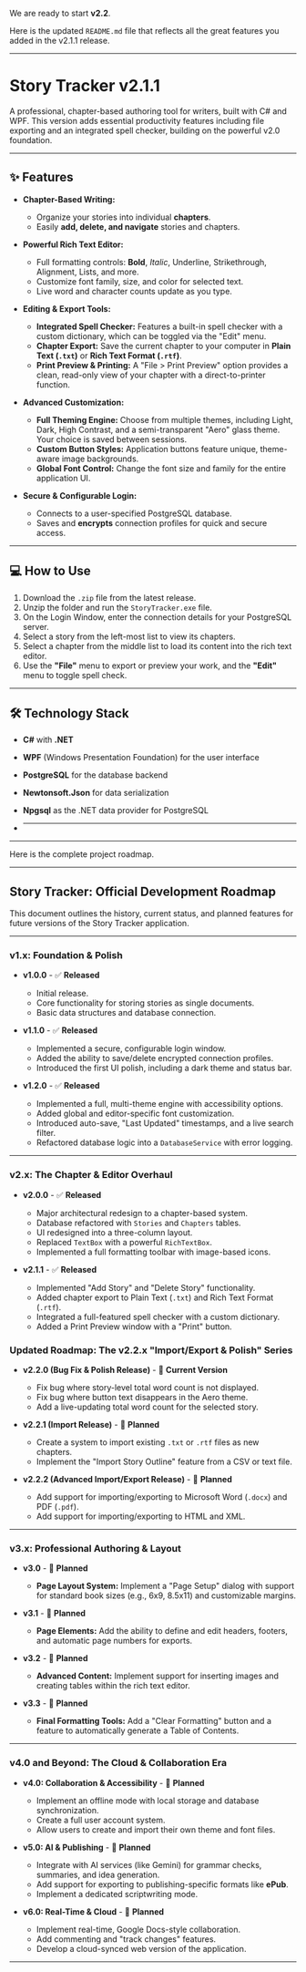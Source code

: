 We are ready to start **v2.2**.

Here is the updated `README.md` file that reflects all the great features you added in the v2.1.1 release.

***
# Story Tracker v2.1.1

A professional, chapter-based authoring tool for writers, built with C# and WPF. This version adds essential productivity features including file exporting and an integrated spell checker, building on the powerful v2.0 foundation.

---
## ✨ Features

* **Chapter-Based Writing:**
    * Organize your stories into individual **chapters**.
    * Easily **add, delete, and navigate** stories and chapters.

* **Powerful Rich Text Editor:**
    * Full formatting controls: **Bold**, *Italic*, Underline, Strikethrough, Alignment, Lists, and more.
    * Customize font family, size, and color for selected text.
    * Live word and character counts update as you type.

* **Editing & Export Tools:**
    * **Integrated Spell Checker:** Features a built-in spell checker with a custom dictionary, which can be toggled via the "Edit" menu.
    * **Chapter Export:** Save the current chapter to your computer in **Plain Text (`.txt`)** or **Rich Text Format (`.rtf`)**.
    * **Print Preview & Printing:** A "File > Print Preview" option provides a clean, read-only view of your chapter with a direct-to-printer function.

* **Advanced Customization:**
    * **Full Theming Engine:** Choose from multiple themes, including Light, Dark, High Contrast, and a semi-transparent "Aero" glass theme. Your choice is saved between sessions.
    * **Custom Button Styles:** Application buttons feature unique, theme-aware image backgrounds.
    * **Global Font Control:** Change the font size and family for the entire application UI.

* **Secure & Configurable Login:**
    * Connects to a user-specified PostgreSQL database.
    * Saves and **encrypts** connection profiles for quick and secure access.

---
## 💻 How to Use

1.  Download the `.zip` file from the latest release.
2.  Unzip the folder and run the `StoryTracker.exe` file.
3.  On the Login Window, enter the connection details for your PostgreSQL server.
4.  Select a story from the left-most list to view its chapters.
5.  Select a chapter from the middle list to load its content into the rich text editor.
6.  Use the **"File"** menu to export or preview your work, and the **"Edit"** menu to toggle spell check.

---
## 🛠️ Technology Stack

* **C#** with **.NET**
* **WPF** (Windows Presentation Foundation) for the user interface
* **PostgreSQL** for the database backend
* **Newtonsoft.Json** for data serialization
* **Npgsql** as the .NET data provider for PostgreSQL

* ----------------------------------------------------------

***

Here is the complete project roadmap.

***
## **Story Tracker: Official Development Roadmap**

This document outlines the history, current status, and planned features for future versions of the Story Tracker application.

---
### **v1.x: Foundation & Polish**

* **v1.0.0** - ✅ **Released**
    * Initial release.
    * Core functionality for storing stories as single documents.
    * Basic data structures and database connection.

* **v1.1.0** - ✅ **Released**
    * Implemented a secure, configurable login window.
    * Added the ability to save/delete encrypted connection profiles.
    * Introduced the first UI polish, including a dark theme and status bar.

* **v1.2.0** - ✅ **Released**
    * Implemented a full, multi-theme engine with accessibility options.
    * Added global and editor-specific font customization.
    * Introduced auto-save, "Last Updated" timestamps, and a live search filter.
    * Refactored database logic into a `DatabaseService` with error logging.

---
### **v2.x: The Chapter & Editor Overhaul**

* **v2.0.0** - ✅ **Released**
    * Major architectural redesign to a chapter-based system.
    * Database refactored with `Stories` and `Chapters` tables.
    * UI redesigned into a three-column layout.
    * Replaced `TextBox` with a powerful `RichTextBox`.
    * Implemented a full formatting toolbar with image-based icons.

* **v2.1.1** - ✅ **Released**
    * Implemented "Add Story" and "Delete Story" functionality.
    * Added chapter export to Plain Text (`.txt`) and Rich Text Format (`.rtf`).
    * Integrated a full-featured spell checker with a custom dictionary.
    * Added a Print Preview window with a "Print" button.

### **Updated Roadmap: The v2.2.x "Import/Export & Polish" Series**

  * **v2.2.0 (Bug Fix & Polish Release)** - 🚧 **Current Version**

      * Fix bug where story-level total word count is not displayed.
      * Fix bug where button text disappears in the Aero theme.
      * Add a live-updating total word count for the selected story.

  * **v2.2.1 (Import Release)** - 📅 **Planned**

      * Create a system to import existing `.txt` or `.rtf` files as new chapters.
      * Implement the "Import Story Outline" feature from a CSV or text file.

  * **v2.2.2 (Advanced Import/Export Release)** - 📅 **Planned**

      * Add support for importing/exporting to Microsoft Word (`.docx`) and PDF (`.pdf`).
      * Add support for importing/exporting to HTML and XML.

---
### **v3.x: Professional Authoring & Layout**

* **v3.0** - 📅 **Planned**
    * **Page Layout System:** Implement a "Page Setup" dialog with support for standard book sizes (e.g., 6x9, 8.5x11) and customizable margins.

* **v3.1** - 📅 **Planned**
    * **Page Elements:** Add the ability to define and edit headers, footers, and automatic page numbers for exports.

* **v3.2** - 📅 **Planned**
    * **Advanced Content:** Implement support for inserting images and creating tables within the rich text editor.

* **v3.3** - 📅 **Planned**
    * **Final Formatting Tools:** Add a "Clear Formatting" button and a feature to automatically generate a Table of Contents.

---
### **v4.0 and Beyond: The Cloud & Collaboration Era**

* **v4.0: Collaboration & Accessibility** - 📅 **Planned**
    * Implement an offline mode with local storage and database synchronization.
    * Create a full user account system.
    * Allow users to create and import their own theme and font files.

* **v5.0: AI & Publishing** - 📅 **Planned**
    * Integrate with AI services (like Gemini) for grammar checks, summaries, and idea generation.
    * Add support for exporting to publishing-specific formats like **ePub**.
    * Implement a dedicated scriptwriting mode.

* **v6.0: Real-Time & Cloud** - 📅 **Planned**
    * Implement real-time, Google Docs-style collaboration.
    * Add commenting and "track changes" features.
    * Develop a cloud-synced web version of the application.

***
